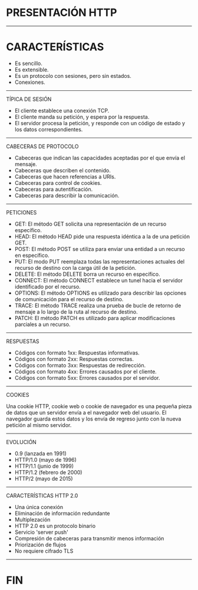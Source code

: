 # PRESENTACIÓN HTTP

---

# CARACTERÍSTICAS

- Es sencillo.
- Es extensible.
- Es un protocolo con sesiones, pero sin estados.
- Conexiones.

---

TÍPICA DE SESIÓN<br>

- El cliente establece una conexión TCP.
- El cliente manda su petición, y espera por la respuesta.
- El servidor procesa la petición, y responde con un código de estado y los datos correspondientes.

---

CABECERAS DE PROTOCOLO<br>

- Cabeceras que indican las capacidades aceptadas por el que envía el mensaje.
- Cabeceras que describen el contenido.
- Cabeceras que hacen referencias a URIs.
- Cabeceras para control de cookies.
- Cabeceras para autentificación.
- Cabeceras para describir la comunicación.

---

PETICIONES<br>

- GET: El método GET  solicita una representación de un recurso específico.
- HEAD: El método HEAD pide una respuesta idéntica a la de una petición GET.
- POST: El método POST se utiliza para enviar una entidad a un recurso en específico.
- PUT: El modo PUT reemplaza todas las representaciones actuales del recurso de destino con la carga útil de la petición.
- DELETE: El método DELETE borra un recurso en específico.
- CONNECT: El método CONNECT establece un tunel hacia el servidor identificado por el recurso.
- OPTIONS: El método OPTIONS es utilizado para describir las opciones de comunicación para el recurso de destino.
- TRACE: El método TRACE  realiza una prueba de bucle de retorno de mensaje a lo largo de la ruta al recurso de destino.
- PATCH: El método PATCH  es utilizado para aplicar modificaciones parciales a un recurso.

---

RESPUESTAS<br>

- Códigos con formato 1xx: Respuestas informativas.
- Códigos con formato 2xx: Respuestas correctas.
- Códigos con formato 3xx: Respuestas de redirección.
- Códigos con formato 4xx: Errores causados por el cliente.
- Códigos con formato 5xx: Errores causados por el servidor.

---

COOKIES

Una cookie HTTP, cookie web o cookie de navegador es una pequeña pieza de datos que un servidor envía a el navegador web del usuario. El navegador guarda estos datos y los envía de regreso junto con la nueva petición al mismo servidor.

---

EVOLUCIÓN

- 0.9 (lanzada en 1991)    
- HTTP/1.0 (mayo de 1996)  
- HTTP/1.1 (junio de 1999)    
- HTTP/1.2 (febrero de 2000)    
- HTTP/2 (mayo de 2015)

---

CARACTERÍSTICAS HTTP 2.0

- Una única conexión
- Eliminación de información redundante
- Multiplezación
- HTTP 2.0 es un protocolo binario
- Servicio 'server push'
- Compresión de cabeceras para transmitir menos información
- Priorización de flujos
- No requiere cifrado TLS

---

# FIN
